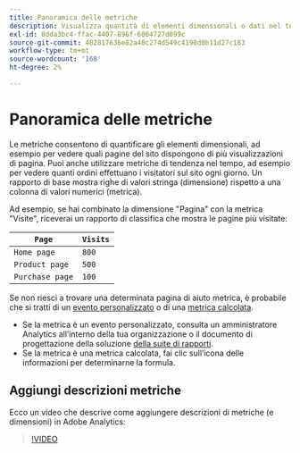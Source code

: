 ```yaml
---
title: Panoramica delle metriche
description: Visualizza quantità di elementi dimensionali o dati nel tempo.
exl-id: 8dda3bc4-ffac-4407-896f-6064727d099c
source-git-commit: 482817636e82a40c274d549c4190d0b11d27c183
workflow-type: tm+mt
source-wordcount: '168'
ht-degree: 2%

---
```


# Panoramica delle metriche

Le metriche consentono di quantificare gli elementi dimensionali, ad esempio per vedere quali pagine del sito dispongono di più visualizzazioni di pagina. Puoi anche utilizzare metriche di tendenza nel tempo, ad esempio per vedere quanti ordini effettuano i visitatori sul sito ogni giorno. Un rapporto di base mostra righe di valori stringa (dimensione) rispetto a una colonna di valori numerici (metrica).

Ad esempio, se hai combinato la dimensione &quot;Pagina&quot; con la metrica &quot;Visite&quot;, riceverai un rapporto di classifica che mostra le pagine più visitate:

| `Page` | `Visits` |
| --- | --- |
| `Home page` | `800` |
| `Product page` | `500` |
| `Purchase page` | `100` |

Se non riesci a trovare una determinata pagina di aiuto metrica, è probabile che si tratti di un [evento personalizzato](custom-events.md) o di una [metrica calcolata](../c-calcmetrics/cm-overview.md).

* Se la metrica è un evento personalizzato, consulta un amministratore Analytics all’interno della tua organizzazione o il documento di progettazione della soluzione [della suite di rapporti](/help/implement/prepare/solution-design.md).
* Se la metrica è una metrica calcolata, fai clic sull’icona delle informazioni per determinarne la formula.

## Aggiungi descrizioni metriche

Ecco un video che descrive come aggiungere descrizioni di metriche (e dimensioni) in Adobe Analytics:

>[!VIDEO](https://video.tv.adobe.com/v/25453/?quality=12)
